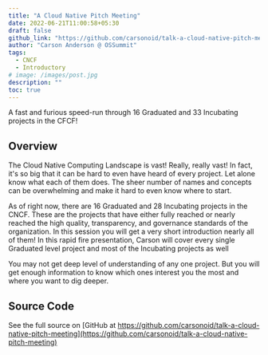 ```yaml
---
title: "A Cloud Native Pitch Meeting"
date: 2022-06-21T11:00:58+05:30
draft: false
github_link: "https://github.com/carsonoid/talk-a-cloud-native-pitch-meeting"
author: "Carson Anderson @ OSSummit"
tags:
  - CNCF
  - Introductory
# image: /images/post.jpg
description: ""
toc: true
---
```


A fast and furious speed-run through 16 Graduated and 33 Incubating projects in the CFCF!

<!--more-->

## Overview

The Cloud Native Computing Landscape is vast! Really, really vast! In fact, it's so big that it can be hard to even have heard of every project. Let alone know what each of them does. The sheer number of names and concepts can be overwhelming and make it hard to even know where to start.

As of right now, there are 16 Graduated and 28 Incubating projects in the CNCF. These are the projects that have either fully reached or nearly reached the high quality, transparency, and governance standards of the organization. In this session you will get a very short introduction nearly all of them! In this rapid fire presentation, Carson will cover every single Graduated level project and most of the Incubating projects as well

You may not get deep level of understanding of any one project. But you will get enough information to know which ones interest you the most and where you want to dig deeper.

## Source Code

See the full source on [GitHub at https://github.com/carsonoid/talk-a-cloud-native-pitch-meeting](https://github.com/carsonoid/talk-a-cloud-native-pitch-meeting)
